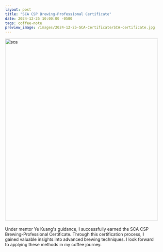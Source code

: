 ```yaml
---
layout: post
title: "SCA CSP Brewing-Professional Certificate"
date: 2024-12-25 10:00:00 -0500
tags: coffee-note
preview_image: /images/2024-12-25-SCA-Certificate/SCA-certificate.jpg
---
```

<!--more-->
<style>
.image-container {
  display: flex;
  justify-content: center;
  margin-bottom: 20px;
}

.image-wrapper {
  width: 100%;
  max-width: 800px;
  height: 600px;
}

.image-wrapper img {
  width: 100%;
  height: 100%;
  object-fit: contain;
}
</style>

<div class="image-container">
  <div class="image-wrapper">
    <img src="/images/2024-12-25-SCA-Certificate/SCA-certificate.jpg" alt="sca">
  </div>
</div>

Under mentor Ye Kuang's guidance, I successfully earned the SCA CSP Brewing-Professional Certificate. Through this certification process, I gained valuable insights into advanced brewing techniques. I look forward to applying these methods in my coffee journey.